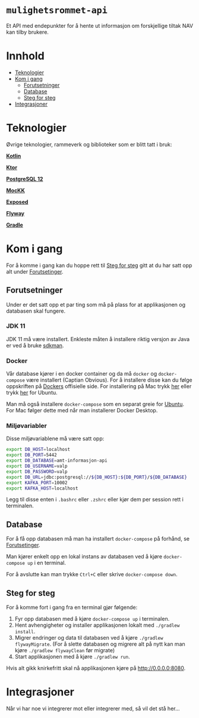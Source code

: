 # `mulighetsrommet-api`
<p>
Et API med endepunkter for å hente ut informasjon om forskjellige tiltak NAV kan tilby brukere.
</p>

# Innhold

- [Teknologier](#teknologier)
- [Kom i gang](#kom-i-gang)
  - [Forutsetninger](#forutsetninger)
  - [Database](#database)
  - [Steg for steg](#steg-for-steg)
- [Integrasjoner](#integrasjoner)

# <a name="teknologier"></a>Teknologier

Øvrige teknologier, rammeverk og biblioteker som er blitt tatt i bruk:

[**Kotlin**](https://kotlinlang.org/)

[**Ktor**](https://ktor.io/)

[**PostgreSQL 12**](https://www.postgresql.org/)

[**MocKK**](https://mockk.io/)

[**Exposed**](https://github.com/JetBrains/Exposed)

[**Flyway**](https://flywaydb.org/)

[**Gradle**](https://gradle.org/)

# <a name="kom-i-gang"></a>Kom i gang

For å komme i gang kan du hoppe rett til [Steg for steg](#steg-for-steg) gitt at du har satt opp alt
under [Forutsetinger](#forutsetninger).

## <a name="forutsetninger"></a>Forutsetninger

Under er det satt opp et par ting som må på plass for at applikasjonen og databasen skal fungere.

### JDK 11

JDK 11 må være installert. Enkleste måten å installere riktig versjon av Java er ved å
bruke [sdkman](https://sdkman.io/install).

### Docker

Vår database kjører i en docker container og da må `docker` og `docker-compose` være installert (Captian Obvious). For å
installere disse kan du følge oppskriften på [Dockers](https://www.docker.com/) offisielle side. For installering på Mac
trykk [her](https://docs.docker.com/desktop/mac/install/) eller
trykk [her](https://docs.docker.com/engine/install/ubuntu/) for Ubuntu.

Man må også installere `docker-compose` som en separat greie
for [Ubuntu](https://docs.docker.com/compose/install/#install-compose-on-linux-systems). For Mac følger dette med når
man installerer Docker Desktop.

### Miljøvariabler

Disse miljøvariablene må være satt opp:

```sh
export DB_HOST=localhost
export DB_PORT=5442
export DB_DATABASE=amt-informasjon-api
export DB_USERNAME=valp
export DB_PASSWORD=valp
export DB_URL=jdbc:postgresql://${DB_HOST}:${DB_PORT}/${DB_DATABASE}
export KAFKA_PORT=10002
export KAFKA_HOST=localhost
```

Legg til disse enten i `.bashrc` eller `.zshrc` eller kjør dem per session rett i terminalen.

## <a name="database"></a>Database

For å få opp databasen må man ha installert `docker-compose` på forhånd, se [Forutsetinger](#forutsetninger).

Man kjører enkelt opp en lokal instans av databasen ved å kjøre `docker-compose up` i en terminal.

For å avslutte kan man trykke `Ctrl+C` eller skrive `docker-compose down`.

## <a name="steg-for-steg"></a>Steg for steg

For å komme fort i gang fra en terminal gjør følgende:

1. Fyr opp databasen med å kjøre `docker-compose up` i terminalen.
2. Hent avhengigheter og installer applikasjonen lokalt med `./gradlew install`.
3. Migrer endringer og data til databasen ved å kjøre `./gradlew flywayMigrate`. (For å slette databasen og migrere alt
   på nytt kan man kjøre `./gradlew flywayClean` før migrate)
4. Start applikasjonen med å kjøre `./gradlew run`.

Hvis alt gikk knirkefritt skal nå applikasjonen kjøre på http://0.0.0.0:8080.

# Integrasjoner

Når vi har noe vi integrerer mot eller integrerer med, så vil det stå her...
